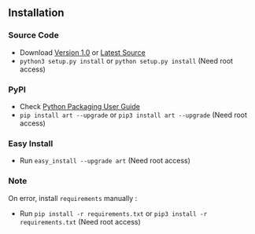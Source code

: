 ## Installation		

### Source Code
- Download [Version 1.0](https://github.com/sepandhaghighi/art/archive/v1.0.zip) or [Latest Source ](https://github.com/sepandhaghighi/art/archive/dev.zip)
- `python3 setup.py install` or `python setup.py install` (Need root access)				

### PyPI


- Check [Python Packaging User Guide](https://packaging.python.org/installing/)     
- `pip install art --upgrade` or `pip3 install art --upgrade` (Need root access)

### Easy Install

- Run `easy_install --upgrade art` (Need root access)


### Note		

On error, install `requirements` manually :	

- Run `pip install -r requirements.txt` or `pip3 install -r requirements.txt` (Need root access)